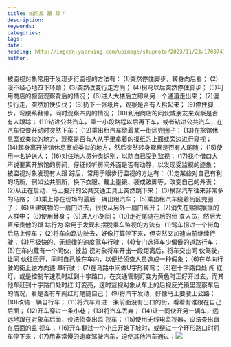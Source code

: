 ```yaml
---
title: 如何反 跟 踪？
description: 
keywords: 
categories: 
tags: 
date: 
headimg: http://imgcdn.yaerxing.com/upimage/stupnote/2023/11/23/1700741422_3665510_1566.jpg
author: 
---
```

被监视对象常用于发现步行监视的方法有：
(1)突然停住脚步，转身向后看；
(2)漫不经心地四下环顾；
(3)突然改变行走方向；
(4)拐弯以后突然停住脚步；
(5)利用商店的橱窗观察背后的情况；
(6)进人大楼后立即从另一个通道走出来；
(7)漫步行走，突然加快步伐；
(8)扔下一张纸片，观察是否有人拾起来；
(9)停住脚步，弯腰系鞋带，同时观察四周的情况；
(10)利用商店的同伙或朋友来观察是否有人跟踪；
(11)钻进公共汽车，乘一小段路程以后再下车，或者钻进公共汽车，在汽车快要开动时突然下车：
(12)乘出租汽车绕着某一街区兜圈子；
(13)在旅馆休息室或类似的地方，观察是否有人从手里拿着的报纸的上面或旁边进行窥视；
(14)起身离开旅馆休息室或类似的地方，然后突然转身观察是否有人尾随；
(15)使用一名护送人；
(16)对住地人员分类识别，以防自已受到监视；
(17)找个借口大声说要离开旅馆的房间，仔细倾听房间外面是否有动静，以发现受监视的迹象；
被监视对象发现有人跟 踪后，常用于眼步行监视的方达有：
(1)走某些对自己有利的场所，例如公共厕所，换下衣服、戴上墨镜、装成跛脚等，改变自己的外表；
(2)从正在启动、马上要开的公共交通工具上突然跳下来；
(3)横穿汽车往来非常多的马路；
(4)乘上停在现场的最后一辆出租汽车；
(5)乘出租汽车绕着街区兜圈子；
(6)从建筑物的一扇门进去，很快从另外一扇门离开；
(7)消失在熙熙攘攘的人群中；
(8)使用替身；
(9)进人小胡同；
(10)走近尾随在后的侦 查人员，然后大声斥责他的跟 踪行为
常用于发现和摆脱乘车监视的方法有:
(1)驾车拐进一个街角后马上停车；
(2)将车向路边驶去，好像打算停下来，但突然又加速向前继续行驶；
(3)用极快的、无规律的速度驾车行驶；
(4)专门选择车少偏僻的道路行车；
(5)在车内藏有一个同伙，被监 视对象将车开出一段距离后，将车交由同 伙驾驶，让同 伙往回开，同时自己躲在车内，以便给侦查人员造成一种假象；
(6)在单向行驶的街上逆方向违 章行驶；
(7)在马路中间做U字形转弯；
(8)在十字路口处 闯 红灯，或是控制车速及时赶到十字路口，在交通管制灯变为黄色时正好开过去，而其他车赶到十字路口处时红 灯变亮，这时监视对象从车上的后视反光镜里观察车后的情况，看是否有车闯红灯尾随自己；
(9)将汽车发动，好像马上要驶上公路；
(10)改骑一辆自行车；
(11)将汽车开进一条前面没有出口的街，看看有谁跟在自己后面；
(12)开车穿过一条小巷；
(13)将汽车丢弃；
(14)让一同伙开另一辆车，远远地跟在对象车后面，设法侦查出监 视车；
(15)使用无线电监视器，设法查出跟在后面的监 视车；
(16)开车翻过一个小丘开始下坡时，或绕过一个环形路口时将车停下来；
(17)用非常慢的速度驾驶汽车，迫使其他汽车通过；<img src='http://imgcdn.yaerxing.com/upimage/stupnote/2023/11/23/1700741422_3665510_1566.jpg'>